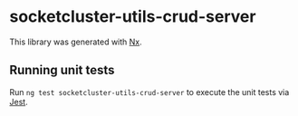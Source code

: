 # socketcluster-utils-crud-server

This library was generated with [Nx](https://nx.dev).

## Running unit tests

Run `ng test socketcluster-utils-crud-server` to execute the unit tests via [Jest](https://jestjs.io).
